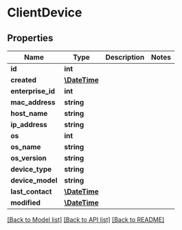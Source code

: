 # ClientDevice

## Properties
Name | Type | Description | Notes
------------ | ------------- | ------------- | -------------
**id** | **int** |  | 
**created** | [**\DateTime**](\DateTime.md) |  | 
**enterprise_id** | **int** |  | 
**mac_address** | **string** |  | 
**host_name** | **string** |  | 
**ip_address** | **string** |  | 
**os** | **int** |  | 
**os_name** | **string** |  | 
**os_version** | **string** |  | 
**device_type** | **string** |  | 
**device_model** | **string** |  | 
**last_contact** | [**\DateTime**](\DateTime.md) |  | 
**modified** | [**\DateTime**](\DateTime.md) |  | 

[[Back to Model list]](../README.md#documentation-for-models) [[Back to API list]](../README.md#documentation-for-api-endpoints) [[Back to README]](../README.md)


